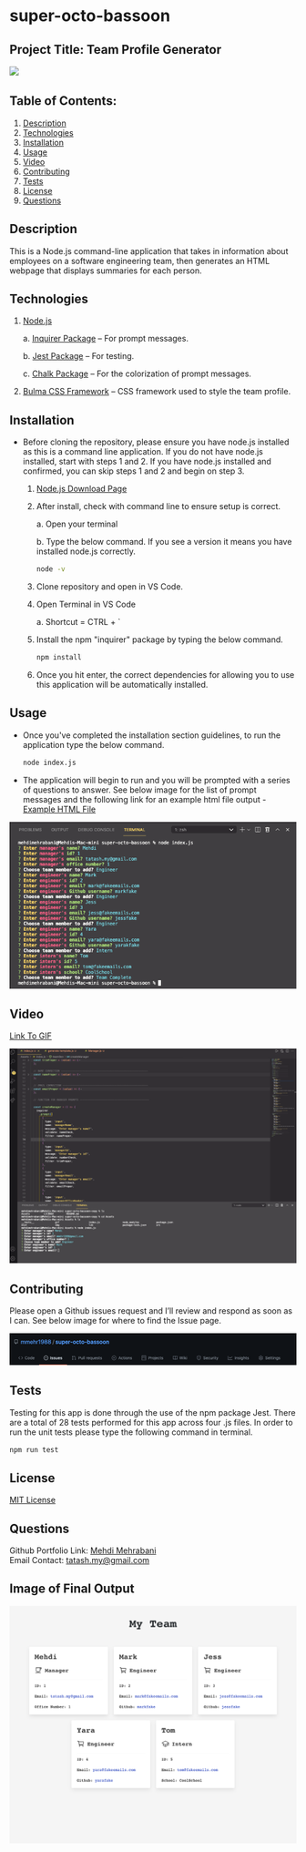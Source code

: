 # super-octo-bassoon

## Project Title: Team Profile Generator

<a href="https://choosealicense.com/licenses/mit" target="_blank"><img src="https://img.shields.io/badge/License-MIT-yellow.svg" /></a>

## Table of Contents:

1. [Description](#description)
1. [Technologies](#technologies)
1. [Installation](#installation)
1. [Usage](#usage)
1. [Video](#video)
1. [Contributing](#contributing)
1. [Tests](#tests)
1. [License](#license)
1. [Questions](#questions)

## Description

This is a Node.js command-line application that takes in information about employees on a software engineering team, then generates an HTML webpage that displays summaries for each person.

## Technologies

1. [Node.js](https://www.npmjs.com/package/inquirer)

   a. [Inquirer Package](https://www.npmjs.com/package/inquirer) – For prompt messages.

   b. [Jest Package](https://jestjs.io/) – For testing.

   c. [Chalk Package](https://www.npmjs.com/package/chalk) – For the colorization of prompt messages.

1. [Bulma CSS Framework](https://bulma.io/) – CSS framework used to style the team profile.

## Installation

- Before cloning the repository, please ensure you have node.js installed as this is a command line application. If you do not have node.js installed, start with steps 1 and 2. If you have node.js installed and confirmed, you can skip steps 1 and 2 and begin on step 3.

  1.  [Node.js Download Page](https://nodejs.org/en/download/)

  2.  After install, check with command line to ensure setup is correct.

      a. Open your terminal

      b. Type the below command. If you see a version it means you have installed node.js correctly.

      ```bash
      node -v
      ```

  3.  Clone repository and open in VS Code.

  4.  Open Terminal in VS Code

      a. Shortcut = CTRL + `

  5.  Install the npm "inquirer" package by typing the below command.

      ```bash
      npm install
      ```

  6.  Once you hit enter, the correct dependencies for allowing you to use this application will be automatically installed.

## Usage

- Once you've completed the installation section guidelines, to run the application type the below command.

  ```bash
  node index.js
  ```

- The application will begin to run and you will be prompted with a series of questions to answer. See below image for the list of prompt messages and the following link for an example html file output - [Example HTML File](https://github.com/mmehr1988/super-octo-bassoon/blob/main/example/myTeam.html)

![alt text](./img/prompt-team-profile.png)

## Video

[Link To GIF ](https://github.com/mmehr1988/super-octo-bassoon/blob/main/gif/Team-Generator-GIF.gif)

![alt text](./gif/Team-Generator-GIF.gif)

## Contributing

Please open a Github issues request and I’ll review and respond as soon as I can. See below image for where to find the Issue page.

![alt text](./img/contribute-img.png)

## Tests

Testing for this app is done through the use of the npm package Jest. There are a total of 28 tests performed for this app across four .js files. In order to run the unit tests please type the following command in terminal.

```bash
npm run test
```

## License

<a href="https://choosealicense.com/licenses/mit" target="_blank">MIT License</a>

## Questions

Github Portfolio Link: [Mehdi Mehrabani](https://github.com/mmehr1988)<br>
Email Contact: tatash.my@gmail.com

## Image of Final Output

![alt text](./img/Team-Profile-Generator.png)
